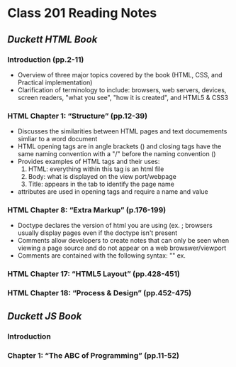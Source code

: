 
# Class 201 Reading Notes


## ***Duckett HTML Book***

### Introduction (pp.2-11)
- Overview of three major topics covered by the book (HTML, CSS, and Practical implementation)
- Clarification of terminology to include: browsers, web servers, devices, screen readers, "what you see", "how it is created", and HTML5 & CSS3

### HTML Chapter 1: “Structure” (pp.12-39)
- Discusses the similarities between HTML pages and text documements simliar to a word document
- HTML opening tags are in angle brackets (<body>) and closing tags have the same naming convention with a "/" before the naming convention (</body>)
- Provides examples of HTML tags and their uses:
  1. HTML: everything within this tag is an html file
  2. Body: what is displayed on the view port/webpage
  3. Title: appears in the tab to identify the page name
- attributes are used in opening tags and require a name and value

### HTML Chapter 8: “Extra Markup” (p.176-199)
- Doctype declares the version of html you are using (ex. <!DOCTYPE html>; browsers usually display pages even if the doctype isn't present
- Comments allow developers to create notes that can only be seen when viewing a page source and do not appear on a web browswer/viewport
- Comments are contained with the following syntax: "<!-- -->" ex. <!-- You can't see this on the webpage, because it is within the comment syntax -->

### HTML Chapter 17: “HTML5 Layout” (pp.428-451)

### HTML Chapter 18: “Process & Design” (pp.452-475)

## *Duckett JS Book*

### Introduction

### Chapter 1: “The ABC of Programming” (pp.11-52)
